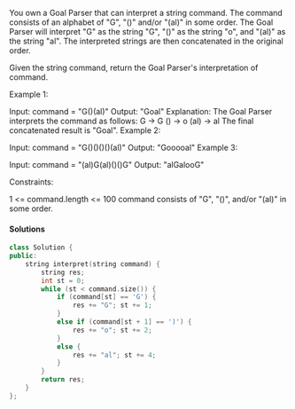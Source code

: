 You own a Goal Parser that can interpret a string command. The command consists of an alphabet of "G", "()" and/or "(al)" in some order. The Goal Parser will interpret "G" as the string "G", "()" as the string "o", and "(al)" as the string "al". The interpreted strings are then concatenated in the original order.

Given the string command, return the Goal Parser's interpretation of command.

 

Example 1:

Input: command = "G()(al)"
Output: "Goal"
Explanation: The Goal Parser interprets the command as follows:
G -> G
() -> o
(al) -> al
The final concatenated result is "Goal".
Example 2:

Input: command = "G()()()()(al)"
Output: "Gooooal"
Example 3:

Input: command = "(al)G(al)()()G"
Output: "alGalooG"
 

Constraints:

1 <= command.length <= 100
command consists of "G", "()", and/or "(al)" in some order.


#### Solutions

```c++
class Solution {
public:
    string interpret(string command) {
        string res;
        int st = 0;
        while (st < command.size()) {
            if (command[st] == 'G') {
                res += "G"; st += 1;
            }
            else if (command[st + 1] == ')') {
                res += "o"; st += 2;
            }
            else {
                res += "al"; st += 4;
            }
        }
        return res;
    }
};
```